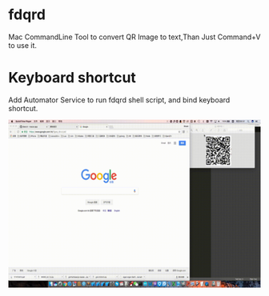 # fdqrd
Mac CommandLine Tool to convert QR Image to text,Than Just Command+V to use it.


# Keyboard shortcut
Add Automator Service to run fdqrd shell script, and bind keyboard shortcut.


![](https://github.com/SeanXiao1988/fdqrd/blob/master/out.gif)
